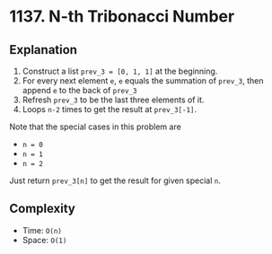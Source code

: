 # 1137. N-th Tribonacci Number

## Explanation
1. Construct a list `prev_3 = [0, 1, 1]` at the beginning.
2. For every next element `e`, `e` equals the summation of `prev_3`, then append `e` to the back of `prev_3`
3. Refresh `prev_3` to be the last three elements of it.
4. Loops `n-2` times to get the result at `prev_3[-1]`.

Note that the special cases in this problem are
- `n = 0`
- `n = 1`
- `n = 2`

Just return `prev_3[n]` to get the result for given special `n`.
## Complexity
- Time: `O(n)`
- Space: `O(1)`
